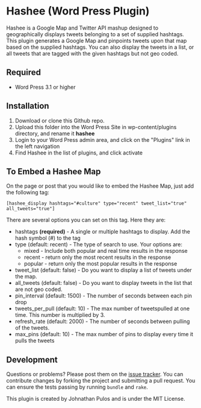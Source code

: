# Hashee (Word Press Plugin)
Hashee is a Google Map and Twitter API mashup designed to geographically displays tweets belonging to a set of supplied hashtags.  This plugin generates a Google Map and pinpoints tweets upon that map based on the supplied hashtags.  You can also display the tweets in a list, or all tweets that are tagged with the given hashtags but not geo coded.

## Required
* Word Press 3.1 or higher

## Installation
1. Download or clone this Github repo.
2. Upload this folder into the Word Press Site in wp-content/plugins directory, and rename it __hashee__
3. Login to your Word Press admin area, and click on the "Plugins" link in the left navigation
4. Find Hashee in the list of plugins, and click activate

## To Embed a Hashee Map
On the page or post that you would like to embed the Hashee Map,  just add the following tag:

	[hashee_display hashtags="#culture" type="recent" tweet_list="true" all_tweets="true"]

There are several options you can set on this tag.  Here they are:

* hashtags __(required)__ - A single or multiple hashtags to display.  Add the hash symbol (#) to the tag
* type (default: recent) - The type of search to use. Your options are:
	* mixed - Include both popular and real time results in the response
	* recent - return only the most recent results in the response
	* popular - return only the most popular results in the response
* tweet_list (default: false) - Do you want to display a list of tweets under the map.
* all_tweets (default: false) - Do you want to display tweets in the list that are not geo coded.
* pin_interval (default: 1500) - The number of seconds between each pin drop
* tweets_per_pull (default: 10) - The max number of tweetspulled at one time.  This number is multiplied by 3.
* refresh_rate (default: 2000) - The number of seconds between pulling of the tweets.
* max_pins (default: 10) - The max number of pins to display every time it pulls the tweets

## Development
Questions or problems? Please post them on the [issue tracker](https://github.com/codemis/hashee_a_word_press_plugin/issues). You can contribute changes by forking the project and submitting a pull request. You can ensure the tests passing by running `bundle` and `rake`.

This plugin is created by Johnathan Pulos and is under the MIT License.